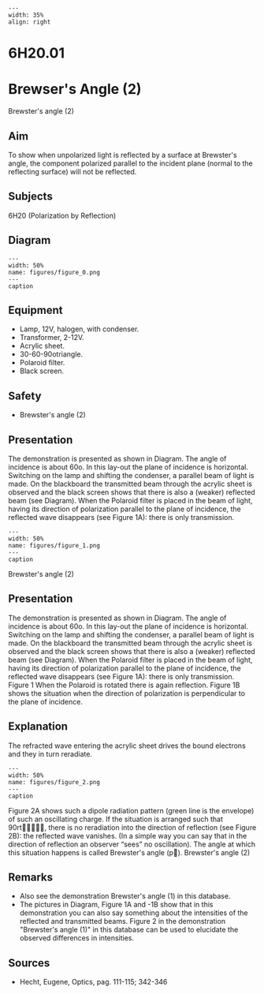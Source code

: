
```{figure} /figures/busy.png
---
width: 35%
align: right
```
# 6H20.01 
  # Brewser's Angle (2) 
 Brewster's angle (2)   
  
## Aim   
 To show when unpolarized light is reflected by a surface at Brewster's angle, the component polarized parallel to the incident plane (normal to the reflecting surface) will not be reflected.    
  
## Subjects   
 6H20 (Polarization by Reflection)   
  
## Diagram   
   
```{figure} figures/figure_0.png  
---  
width: 50%  
name: figures/figure_0.png  
---  
caption  
``` 
     
  
## Equipment   
 
 *  Lamp, 12V, halogen, with condenser. 
 *  Transformer, 2-12V. 
 *  Acrylic sheet. 
 *  30-60-90otriangle. 
 *  Polaroid filter. 
 *  Black screen.   
  
## Safety   
 
 *   Brewster's angle (2)
    
  
## Presentation   
 The demonstration is presented as shown in Diagram. The angle of incidence is about 60o. In this lay-out the plane of incidence is horizontal. Switching on the lamp and shifting the condenser, a parallel beam of light is made. On the blackboard the transmitted beam through the acrylic sheet is observed and the black screen shows that there is also a (weaker) reflected beam (see Diagram). When the Polaroid filter is placed in the beam of light, having its direction of polarization parallel to the plane of incidence, the reflected wave disappears (see Figure 1A): there is only transmission.    
```{figure} figures/figure_1.png  
---  
width: 50%  
name: figures/figure_1.png  
---  
caption  
``` 
 Brewster's angle (2)    
  
## Presentation   
 The demonstration is presented as shown in Diagram. The angle of incidence is about 60o. In this lay-out the plane of incidence is horizontal. Switching on the lamp and shifting the condenser, a parallel beam of light is made. On the blackboard the transmitted beam through the acrylic sheet is observed and the black screen shows that there is also a (weaker) reflected beam (see Diagram). When the Polaroid filter is placed in the beam of light, having its direction of polarization parallel to the plane of incidence, the reflected wave disappears (see Figure 1A): there is only transmission.   Figure 1 When the Polaroid is rotated there is again reflection. Figure 1B shows the situation when the direction of polarization is perpendicular to the plane of incidence.    
  
## Explanation   
 The refracted wave entering the acrylic sheet drives the bound electrons and they in turn reradiate.    
```{figure} figures/figure_2.png  
---  
width: 50%  
name: figures/figure_2.png  
---  
caption  
``` 
 Figure 2A shows such a dipole radiation pattern (green line is the envelope) of such an oscillating charge. If the situation is arranged such that 90rt, there is no reradiation into the direction of reflection (see Figure 2B): the reflected wave vanishes. (In a simple way you can say that in the direction of reflection an observer “sees” no oscillation). The angle at which this situation happens is called Brewster's angle (p).  Brewster's angle (2)     
  
## Remarks   
 
 *  Also see the demonstration Brewster's angle (1) in this database. 
 *  The pictures in Diagram, Figure 1A and -1B show that in this demonstration you can also say something about the intensities of the reflected and transmitted beams. Figure 2 in the demonstration "Brewster's angle (1)" in this database can be used to elucidate the observed differences in intensities.
   
  
## Sources   
 
 *  Hecht, Eugene, Optics, pag. 111-115; 342-346
  